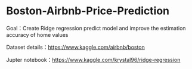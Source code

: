 # Boston-Airbnb-Price-Prediction

Goal：Create Ridge regression predict model and improve the estimation accuracy of home values

Dataset details：https://www.kaggle.com/airbnb/boston

Jupter notebook：https://www.kaggle.com/krystal96/ridge-regression

